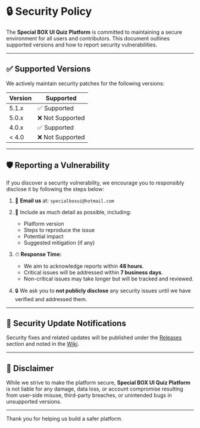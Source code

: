 # 🔒 Security Policy

The **Special BOX UI Quiz Platform** is committed to maintaining a secure environment for all users and contributors. This document outlines supported versions and how to report security vulnerabilities.

---

## ✅ Supported Versions

We actively maintain security patches for the following versions:

| Version | Supported          |
| ------- | ------------------ |
| 5.1.x   | ✅ Supported        |
| 5.0.x   | ❌ Not Supported    |
| 4.0.x   | ✅ Supported        |
| < 4.0   | ❌ Not Supported    |

---

## 🛡️ Reporting a Vulnerability

If you discover a security vulnerability, we encourage you to responsibly disclose it by following the steps below:

1. 📧 **Email us** at: `specialboxui@hotmail.com`
2. 🔐 Include as much detail as possible, including:
   - Platform version
   - Steps to reproduce the issue
   - Potential impact
   - Suggested mitigation (if any)

3. ⏱ **Response Time:**
   - We aim to acknowledge reports within **48 hours**.
   - Critical issues will be addressed within **7 business days**.
   - Non-critical issues may take longer but will be tracked and reviewed.

4. 🔒 We ask you to **not publicly disclose** any security issues until we have verified and addressed them.

---

## 🔔 Security Update Notifications

Security fixes and related updates will be published under the [Releases](https://github.com/Kishan0405/Special_BOX_UI_Quiz_Platform/releases) section and noted in the [Wiki](https://github.com/Kishan0405/Special_BOX_UI_Quiz_Platform/wiki).

---

## 📜 Disclaimer

While we strive to make the platform secure, **Special BOX UI Quiz Platform** is not liable for any damage, data loss, or account compromise resulting from user-side misuse, third-party breaches, or unintended bugs in unsupported versions.

---

Thank you for helping us build a safer platform.
